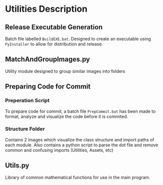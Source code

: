 # Utilities Description

## Release Executable Generation

Batch file labelled ``BuildEXE.bat``.
Designed to create an executable using ``PyInstaller`` to allow for distribution and release.

## MatchAndGroupImages.py

Utility module designed to group similar images into folders

## Preparing Code for Commit

### Preperation Script

To prepare code for commit, a batch file ``PrepCommit.bat`` has been made to format, analyze and visualize the code before it is commited.

### Structure Folder

Contains 2 images which visualize the class structure and import paths of each module. Also contains a python script to parse the dot file and remove common and confusing imports (Utilities, Assets, etc)

## Utils.py

Library of common mathematical functions for use in the main program.
